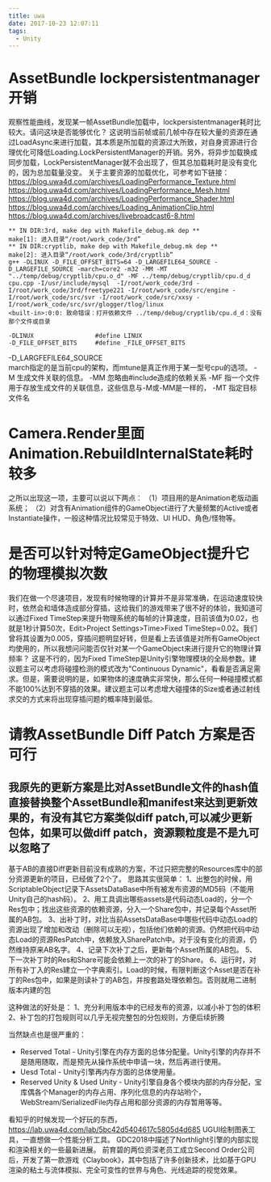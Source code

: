 ```yaml
---
title: uwa
date: 2017-10-23 12:07:11
tags:
  - Unity
---
```


# AssetBundle lockpersistentmanager开销
观察性能曲线，发现某一帧AssetBundle加载中，lockpersistentmanager耗时比较大。请问这块是否能够优化？
这说明当前帧或前几帧中存在较大量的资源在通过LoadAsync来进行加载，其本质是所加载的资源过大所致，对自身资源进行合理优化可降低Loading.LockPersistentManager的开销。另外，将异步加载换成同步加载，LockPersistentManager就不会出现了，但其总加载耗时是没有变化的，因为总加载量没变。
关于主要资源的加载优化，可参考如下链接：
https://blog.uwa4d.com/archives/LoadingPerformance_Texture.html 
https://blog.uwa4d.com/archives/LoadingPerformance_Mesh.html 
https://blog.uwa4d.com/archives/LoadingPerformance_Shader.html 
https://blog.uwa4d.com/archives/Loading_AnimationClip.html 
https://blog.uwa4d.com/archives/livebroadcast6-8.html
	
	** IN DIR:3rd, make dep with Makefile_debug.mk dep **
   	make[1]: 进入目录“/root/work_code/3rd”
   	** IN DIR:cryptlib, make dep with Makefile_debug.mk dep **
   	make[2]: 进入目录“/root/work_code/3rd/cryptlib”
	g++ -DLINUX -D_FILE_OFFSET_BITS=64 -D_LARGEFILE64_SOURCE -D_LARGEFILE_SOURCE -march=core2 -m32 -MM -MT "../temp/debug/cryptlib/cpu.o_d" -MF ../temp/debug/cryptlib/cpu.d_d cpu.cpp -I/usr/include/mysql  -I/root/work_code/3rd -I/root/work_code/3rd/freetype221 -I/root/work_code/src/engine -I/root/work_code/src/svr -I/root/work_code/src/xxsy -I/root/work_code/src/svr/glogger/tlog/linux
   	<built-in>:0:0: 致命错误：打开依赖文件 ../temp/debug/cryptlib/cpu.d_d：没有那个文件或目录

	-DLINUX 				#define LINUX
	-D_FILE_OFFSET_BITS 	#define _FILE_OFFSET_BITS
-D_LARGFEFILE64_SOURCE	
march指定的是当前cpu的架构，而mtune是真正作用于某一型号cpu的选项。
	-M 生成文件关联的信息。
	-MM 忽略由#include造成的依赖关系
	-MF 指一个文件用于存放生成文件的关联信息，这些信息与-M或-MM是一样的，
	-MT 指定目标文件名

# Camera.Render里面Animation.RebuildInternalState耗时较多
之所以出现这一项，主要可以说以下两点：
（1）项目用的是Animation老版动画系统；
（2）对含有Animation组件的GameObject进行了大量频繁的Active或者Instantiate操作，一般这种情况比较常见于特效、UI HUD、角色/怪物等。
# 是否可以针对特定GameObject提升它的物理模拟次数
我们在做一个尽速项目，发现有时候物理的计算并不是非常准确，在运动速度较快时，依然会和墙体造成部分穿插，这给我们的游戏带来了很不好的体验，我知道可以通过Fixed TimeStep来提升物理系统的每帧的计算速度，目前该值为0.02，也就是1秒计算50次，Edit>Project Settings>Time>Fixed TimeStep=0.02。我们曾将其设置为0.005，穿插问题明显好转，但是看上去该值是对所有GameObject均使用的，所以我想问问能否仅针对某一个GameObject来进行提升它的物理计算频率？
这是不行的，因为Fixed TimeStep是Unity引擎物理模块的全局参数。建议题主可以考虑将碰撞检测的模式改为"Continuous Dynamic"，看看是否满足需求。但是，需要说明的是，如果物体的速度确实非常快，那么任何一种碰撞模式都不能100%达到不穿插的效果。建议题主可以考虑增大碰撞体的Size或者通过射线求交的方式来将出现穿插问题的概率降到最低。

# 请教AssetBundle Diff Patch 方案是否可行
我原先的更新方案是比对AssetBundle文件的hash值直接替换整个AssetBundle和manifest来达到更新效果的，有没有其它方案类似diff patch,可以减少更新包体，如果可以做diff patch，资源颗粒度是不是九可以忽略了
-----------------------------------------------------------------------------------------------------------------------------
基于AB的直接Diff更新目前没有成熟的方案，不过只把完整的Resources库中的部分资源更新的项目，已经做了2个了。
思路其实很简单：
1、出整包的时候，用ScriptableObject记录下AssetsDataBase中所有被发布资源的MD5码（不能用Unity自己的hash码）。
2、用工具调出哪些assets是代码动态Load的，分一个Res包中；找出这些资源的依赖资源，分入一个Share包中，并记录每个Asset所属的AB包。
3、出补丁时，对比当前AssetsDataBase中哪些代码中动态Load的资源出现了增加和改动（删除可以无视），包括他们依赖的资源。仍然把代码中动态Load的资源ResPatch中，依赖放入SharePatch中。对于没有变化的资源，仍然维持原来AB名字。
4、记录下次补丁之后，更新每个Asset所属的AB包。
5、下一次补丁时的Res和Share可能会依赖上一次的补丁的Share。
6、运行时，对所有补丁入的Res建立一个字典索引。Load的时候，有限判断这个Asset是否在补丁的Res包中，如果是则读补丁的AB包，并按套路处理依赖包。否则就用二进制版本内建的包

这种做法的好处是：
1、充分利用版本中的已经发布的资源，以减小补丁包的体积
2、补丁包的打包规则可以几乎无视完整包的分包规则，方便后续折腾


当然缺点也是很严重的：

- Reserved Total 				- Unity引擎在内存方面的总体分配量。Unity引擎的内存并不是随用随取，而是预先从操作系统中申请一块，然后再进行使用。
- Uesd Total 					- Unity引擎再内存方面的总体使用量。
- Reserved Unity & Used Unity 	- Unity引擎自身各个模块内部的内存分配，宝库偶各个Manager的内存占用、序列化信息的内存站哟个，WebStream/SerializedFile内存占用和部分资源的内存暂用等等。 

看知乎的时候发现一个好玩的东西，https://lab.uwa4d.com/lab/5bc42d5404617c5805d4d685 UGUI绘制图表工具，一直想做一个性能分析工具。
GDC2018中描述了Northlight引擎的内部实现和渲染相关的一些最新进展。
前育碧的两位资深老员工成立Second Order公司后，开发了第一款游戏《Claybook》，其中包括了许多创新技术，比如基于GPU渲染的粘土与流体模拟、完全可变性的世界与角色、光线追踪的视觉效果。